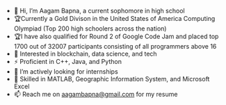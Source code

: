 - 👋 Hi, I’m Aagam Bapna, a current sophomore in high school
- 🏆Currently a Gold Divison in the United States of America Computing Olympiad (Top 200 high schoolers across the nation)
- 🏆I have also qualified for Round 2 of Google Code Jam and placed top 1700 out of 32007 participants consisting of all programmers above 16
- 👑 Interested in blockchain, data science, and tech
- ⚡ Proficient in C++, Java, and Python
- 👀 I’m actively looking for internships
- 🤹 Skilled in MATLAB, Geographic Information System, and Microsoft Excel
- 📫 Reach me on aagambapna@gmail.com for my resume 

<!---
aagambapna3000/aagambapna3000 is a ✨ special ✨ repository because its `README.md` (this file) appears on your GitHub profile.
You can click the Preview link to take a look at your changes.
--->
